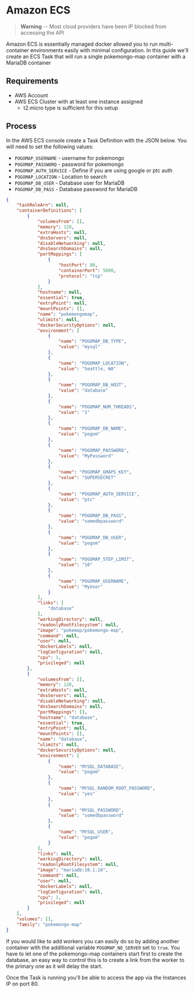 # Amazon ECS

> **Warning** -- Most cloud providers have been IP blocked from accessing the API

Amazon ECS is essentially managed docker allowed you to run multi-container environments easily with minimal configuration. In this guide we'll create an ECS Task that will run a single pokemongo-map container with a MariaDB container

## Requirements

* AWS Account
* AWS ECS Cluster with at least one instance assigned
    * t2.micro type is sufficient for this setup

## Process

In the AWS ECS console create a Task Definition with the JSON below. You will need to set the following values:

* `POGOMAP_USERNAME` - username for pokemongo
* `POGOMAP_PASSWORD` - password for pokemongo
* `POGOMAP_AUTH_SERVICE` - Define if you are using google or ptc auth
* `POGOMAP_LOCATION` - Location to search
* `POGOMAP_DB_USER` - Database user for MariaDB
* `POGOMAP_DB_PASS` - Database password for MariaDB

```json
{
    "taskRoleArn": null,
    "containerDefinitions": [
        {
            "volumesFrom": [],
            "memory": 128,
            "extraHosts": null,
            "dnsServers": null,
            "disableNetworking": null,
            "dnsSearchDomains": null,
            "portMappings": [
                {
                    "hostPort": 80,
                    "containerPort": 5000,
                    "protocol": "tcp"
                }
            ],
            "hostname": null,
            "essential": true,
            "entryPoint": null,
            "mountPoints": [],
            "name": "pokemongomap",
            "ulimits": null,
            "dockerSecurityOptions": null,
            "environment": [
                {
                    "name": "POGOMAP_DB_TYPE",
                    "value": "mysql"
                },
                {
                    "name": "POGOMAP_LOCATION",
                    "value": "Seattle, WA"
                },
                {
                    "name": "POGOMAP_DB_HOST",
                    "value": "database"
                },
                {
                    "name": "POGOMAP_NUM_THREADS",
                    "value": "1"
                },
                {
                    "name": "POGOMAP_DB_NAME",
                    "value": "pogom"
                },
                {
                    "name": "POGOMAP_PASSWORD",
                    "value": "MyPassword"
                },
                {
                    "name": "POGOMAP_GMAPS_KEY",
                    "value": "SUPERSECRET"
                },
                {
                    "name": "POGOMAP_AUTH_SERVICE",
                    "value": "ptc"
                },
                {
                    "name": "POGOMAP_DB_PASS",
                    "value": "somedbpassword"
                },
                {
                    "name": "POGOMAP_DB_USER",
                    "value": "pogom"
                },
                {
                    "name": "POGOMAP_STEP_LIMIT",
                    "value": "10"
                },
                {
                    "name": "POGOMAP_USERNAME",
                    "value": "MyUser"
                }
            ],
            "links": [
                "database"
            ],
            "workingDirectory": null,
            "readonlyRootFilesystem": null,
            "image": "pokemap/pokemongo-map",
            "command": null,
            "user": null,
            "dockerLabels": null,
            "logConfiguration": null,
            "cpu": 1,
            "privileged": null
        },
        {
            "volumesFrom": [],
            "memory": 128,
            "extraHosts": null,
            "dnsServers": null,
            "disableNetworking": null,
            "dnsSearchDomains": null,
            "portMappings": [],
            "hostname": "database",
            "essential": true,
            "entryPoint": null,
            "mountPoints": [],
            "name": "database",
            "ulimits": null,
            "dockerSecurityOptions": null,
            "environment": [
                {
                    "name": "MYSQL_DATABASE",
                    "value": "pogom"
                },
                {
                    "name": "MYSQL_RANDOM_ROOT_PASSWORD",
                    "value": "yes"
                },
                {
                    "name": "MYSQL_PASSWORD",
                    "value": "somedbpassword"
                },
                {
                    "name": "MYSQL_USER",
                    "value": "pogom"
                }
            ],
            "links": null,
            "workingDirectory": null,
            "readonlyRootFilesystem": null,
            "image": "mariadb:10.1.16",
            "command": null,
            "user": null,
            "dockerLabels": null,
            "logConfiguration": null,
            "cpu": 1,
            "privileged": null
        }
    ],
    "volumes": [],
    "family": "pokemongo-map"
}
```


If you would like to add workers you can easily do so by adding another container with the additional variable `POGOMAP_NO_SERVER` set to `true`. You have to let one of the pokemongo-map containers start first to create the database, an easy way to control this is to create a link from the worker to the primary one as it will delay the start.

Once the Task is running you'll be able to access the app via the Instances IP on port 80.
